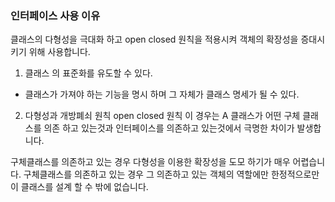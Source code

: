### 인터페이스 사용 이유

클래스의 다형성을 극대화 하고 open closed 원칙을 적용시켜 객체의 확장성을 증대시키기 위해 사용합니다.

1. 클래스 의 표준화를 유도할 수 있다.
- 클래스가 가져야 하는 기능을 명시 하며 그 자체가 클래스 명세가 될 수 있다.

2. 다형성과 개방폐쇠 원칙 open closed 원칙
이 경우는 A 클래스가 어떤 구체 클래스를 의존 하고 있는것과 인터페이스를 의존하고 있는것에서 극명한 차이가 발생합니다.

구체클래스를 의존하고 있는 경우 다형성을 이용한 확장성을 도모 하기가 매우 어렵습니다.
구체클래스를 의존하고 있는 경우 그 의존하고 있는 객체의 역할에만 한정적으로만 이 클래스를 설계 할 수 밖에 없습니다.

